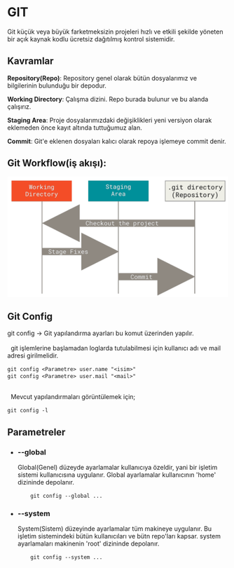 # **GIT**
Git küçük veya büyük farketmeksizin projeleri hızlı ve etkili şekilde yöneten bir açık kaynak kodlu ücretsiz dağıtılmış kontrol sistemidir.

## **Kavramlar**

**Repository(Repo)**: Repository genel olarak bütün dosyalarımız ve bilgilerinin bulunduğu bir depodur.

**Working Directory**: Çalışma dizini. Repo burada bulunur ve bu alanda çalışırız.

**Staging Area**: Proje dosyalarımızdaki değişiklikleri yeni versiyon olarak eklemeden önce kayıt altında tuttuğumuz alan.

**Commit**: Git'e eklenen dosyaları kalıcı olarak repoya işlemeye commit denir.

## Git Workflow(iş akışı):

![alt text](https://github.com/kuvarti/Learn-Any/blob/main/cheatsheets/IMGs/git-workflow.png "Workflow")

## **Git Config**
git config -> Git yapılandırma ayarları bu komut üzerinden yapılır.
\
&nbsp;
\
&nbsp;
git işlemlerine başlamadan loglarda tutulabilmesi için kullanıcı adı ve mail adresi girilmelidir.

	git config <Parametre> user.name "<isim>"
	git config <Parametre> user.mail "<mail>"

\
&nbsp;
Mevcut yapılandırmaları görüntülemek için;
```
git config -l
```
## Parametreler

  * ### **--global**
	Global(Genel) düzeyde ayarlamalar kullanıcıya özeldir, yani bir işletim sistemi kullanıcısına uygulanır. Global ayarlamalar kullanıcının 'home' dizininde depolanır.

			git config --global ...

  * ### **--system**
	System(Sistem) düzeyinde ayarlamalar tüm makineye uygulanır. Bu işletim sistemindeki bütün kullanıcıları ve bütn repo'ları kapsar. system ayarlamaları makinenin 'root' dizininde depolanır.

			git config --system ...
